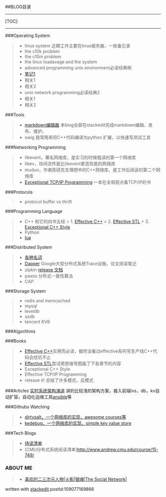 ##BLOG目录

------

[TOC]

------

###Operating System
>* linux system 近期工作主要在linux服务器，一些备忘录
>* the c10k problem
>* the c10m problem
>* the linux loadavage and the system
>* advanced programming unix environment必读经典啊
>* [笔记1](http://blogread.cn/it/article/3344?f=wb#original)
>* 相关1
>* 相关2
>* unix network programming必读经典2
>* 相关1
>* 相关2

###Tools
>* [markdown编辑器](http://koo987.tumblr.com/post/108342265816/blog) 本blog全部在stackedit完成markdown编辑、发布、维护。
>* swig 我常用来将C++代码编译为python 扩展，以快速写测试工具

###Networking Programming
>* libevent，著名网络库，是实习的时候粗读的第一个网络库
>* libev，坊间流传是比libevent更高性能的网络库
>* muduo，作者陈硕先生理想中的C++网络库，是工作后阅读的第二个网络库
>* [Exceptional TCP/IP Programming](#Exceptional_TCP) 一本在全局观点看TCP/IP的书

###Protocols
>* protocol buffer vs thrift

###Programming Language
>* C++ 和它的四书五经
	> 1. [Effective C++](#effectiveCPP)
	> 2. [Effective STL](#effectiveSTL)
	> 3. [Exceptional C++ Style](#Exceptional_C_Style)
>* Python
>* [lua](http://blog.codingnow.com/2015/01/lua_53_doc.html)

###Distributed System
>* [各种名词](http://book.mixu.net/distsys/single-page.html)
>* [Dapper](http://koo987.tumblr.com/post/109023997676/notes-on-dapper)  Google大型分布式系统Trace设施，论文阅读笔记
>* zipkin [release](https://github.com/twitter/zipkin/releases),[文档](http://twitter.github.io/zipkin/index.html)
>* paxos 分布式一致性算法
>* CAP

###Storage System
>* redis and memcached
>* mysql
>* leveldb
>* ssdb
>* tencent KV6



###Algorithms

###Books 
>* <span id="effectiveCPP">[Effective C++](http://koo987.tumblr.com/post/109397999486/notes-on-effective-c)</span>实用而必读，据传没看过effective系列写生产线C++代码会挖坑不止
>* <span id="effectiveSTL">[Effective STL](http://koo987.tumblr.com/post/109397999486/notes-on-effective-c)</span>尝试用思维导图画了下各章节的内容
> * <span id="Exceptional_C_Style">Exceptional C++ Style</span> 
> * <span id="Exceptional_TCP">Effective TCP/IP Programming</span> 
>* release it! 总结了许多模式，反模式


###Articles
[实时系统架构演讲](http://www.infoq.com/cn/presentations/framework-and-implementation-of-real-time-system) 讲的比较浅的架构方案，接入前端lvs，db，kv自动扩容，自动化运维工具[ansible](http://www.the5fire.com/ansible-guide-cn.html)等

###Githubs Watching
>* [dirtysalt，一个网络库的实现，awesome courses等](https://github.com/dirtysalt)
>* [kedebug，一个网络库的实现，simple key value store](https://github.com/kedebug)


###Tech Blogs
>* [待读清单](http://www.xiaoyaochong.net/wordpress/index.php/2015/01/12/2014%E6%8A%80%E6%9C%AF%E6%96%87%E7%AB%A0%E9%9B%86%E9%94%A6/)
>* [CMU分布式系统阅读清单]http://www.andrew.cmu.edu/course/15-749/

### ABOUT ME
>* [喜欢的二三次元人物|火影|银魂|The Social Network|](http://koo987.tumblr.com/post/110347615696/what-i-like)


written with [stackedit](https://stackedit.io/).postId:109077169866
